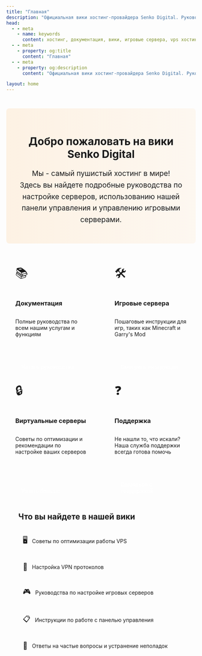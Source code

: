 ```yaml
---
title: "Главная"
description: "Официальная вики хостинг-провайдера Senko Digital. Руководства по настройке серверов, использованию панели управления и управлению игровыми серверами."
head:
  - - meta
    - name: keywords
      content: хостинг, документация, вики, игровые сервера, vps хостинг, панель управления, senko digital, minecraft, garry's mod
  - - meta
    - property: og:title 
      content: "Главная"
  - - meta
    - property: og:description
      content: "Официальная вики хостинг-провайдера Senko Digital. Руководства по настройке серверов, использованию панели управления и управлению игровыми серверами."

layout: home
---
```


<div class="welcome-section">
  <div class="welcome-container">
    <h1>Добро пожаловать на вики Senko Digital</h1>
    <p class="intro-text">
      Мы - самый пушистый хостинг в мире!<br>Здесь вы найдете подробные руководства по настройке серверов, использованию нашей панели управления и управлению игровыми серверами.
    </p>
  </div>
</div>

<div class="grid-container">
  <div class="feature-card">
    <div class="card-icon">📚</div>
    <h3>Документация</h3>
    <p>Полные руководства по всем нашим услугам и функциям</p>
    <a href="/ru/faq" class="card-link">Читать руководства</a>
  </div>
  
  <div class="feature-card">
    <div class="card-icon">🛠️</div>
    <h3>Игровые сервера</h3>
    <p>Пошаговые инструкции для игр, таких как Minecraft и Garry's Mod</p>
    <a href="/ru/games" class="card-link">Смотреть инструкции</a>
  </div>
  
  <div class="feature-card">
    <div class="card-icon">🔒</div>
    <h3>Виртуальные серверы</h3>
    <p>Советы по оптимизации и рекомендации по настройке ваших серверов</p>
    <a href="/ru/vps/getting-started" class="card-link">Узнать больше</a>
  </div>
  
  <div class="feature-card">
    <div class="card-icon">❓</div>
    <h3>Поддержка</h3>
    <p>Не нашли то, что искали? Наша служба поддержки всегда готова помочь</p>
    <a href="https://senko.digital/contacts" class="card-link">Связаться с поддержкой</a>
  </div>
</div>

<div class="wiki-contents">
  <h2 class="content-heading">Что вы найдете в нашей вики</h2>
  <div class="content-list">
    <div class="content-item">
      <span class="content-icon">🖥️</span>
      <span>Советы по оптимизации работы VPS</span>
    </div>
    <div class="content-item">
      <span class="content-icon">🔐</span>
      <span>Настройка VPN протоколов</span>
    </div>
    <div class="content-item">
      <span class="content-icon">🎮</span>
      <span>Руководства по настройке игровых серверов</span>
    </div>
    <div class="content-item">
      <span class="content-icon">📋</span>
      <span>Инструкции по работе с панелью управления</span>
    </div>
    <div class="content-item">
      <span class="content-icon">🤔</span>
      <span>Ответы на частые вопросы и устранение неполадок</span>
    </div>
  </div>
</div>

<style>
.welcome-section {
  padding: 2rem 1rem;
  text-align: center;
  background: linear-gradient(to right, rgba(255, 140, 0, 0.1), rgba(255, 140, 0, 0.05));
  border-radius: 8px;
  margin-bottom: 2rem;
  margin-top: 3em;
}

.welcome-container {
  max-width: 800px;
  margin: 0 auto;
}

.emoji {
  font-size: 1.5em;
  vertical-align: middle;
  margin-right: 0.5rem;
}

.intro-text {
  font-size: 1.2rem;
  line-height: 1.6;
  margin: 1rem 0;
}

.grid-container {
  display: grid;
  grid-template-columns: repeat(auto-fit, minmax(240px, 1fr));
  gap: 1.5rem;
  margin: 2rem 0;
}

.feature-card {
  background: var(--vp-c-bg-soft);
  border-radius: 8px;
  padding: 1.5rem;
  transition: transform 0.3s, box-shadow 0.3s;
  border: 1px solid var(--vp-c-divider);
  display: flex;
  flex-direction: column;
  height: 100%;
}

.feature-card:hover {
  transform: translateY(-5px);
  box-shadow: 0 5px 15px rgba(0, 0, 0, 0.1);
}

.card-icon {
  font-size: 2rem;
  margin-bottom: 1rem;
}

.card-link {
  display: inline-block;
  margin-top: auto;
  padding-top: 1rem;
  padding: 0.5rem 1rem;
  color: white;
  background-color: var(--vp-c-brand);
  border-radius: 4px;
  font-weight: 500;
  text-decoration: none;
  transition: background-color 0.2s;
}

.card-link:hover {
  background-color: var(--vp-c-brand-dark, #0366d6);
  text-decoration: none;
}

.wiki-contents {
  background: var(--vp-c-bg-soft);
  border-radius: 8px;
  padding: 2rem;
  margin: 2rem 0;
  border: 1px solid var(--vp-c-divider);
  position: relative;
}

.wiki-contents::before {
  display: none !important;
}

hr + .wiki-contents,
.vp-doc hr + .wiki-contents {
  border-top: none;
  margin-top: 2rem;
}

.vp-doc h2 {
  margin-top: 0;
  border-top: none;
}

.content-heading {
  padding-top: 0 !important;
  margin-top: 0 !important;
  border-top: none !important;
}

.wiki-contents h2 {
  padding-top: 0;
  margin-top: 0;
  border-top: none;
}

.content-list {
  display: grid;
  grid-template-columns: repeat(auto-fit, minmax(220px, 1fr));
  gap: 1rem;
  margin-top: 1.5rem;
}

.content-item {
  display: flex;
  align-items: center;
  padding: 0.75rem;
  background: var(--vp-c-bg);
  border-radius: 6px;
  transition: background 0.2s;
}

.content-item:hover {
  background: var(--vp-c-bg-mute);
}

.content-icon {
  margin-right: 0.75rem;
  font-size: 1.2rem;
}

@media (max-width: 640px) {
  .grid-container {
    grid-template-columns: 1fr;
  }
  
  .content-list {
    grid-template-columns: 1fr;
  }
  
  .welcome-section {
    padding: 1.5rem 1rem;
    margin-top: 2em;
  }
  
  .welcome-container h1 {
    font-size: 1.8rem;
    line-height: 1.3;
  }
  
  .intro-text {
    font-size: 1rem;
    line-height: 1.5;
  }
}

@media (max-width: 480px) {
  .welcome-container h1 {
    font-size: 1.6rem;
  }
  
  .feature-card {
    padding: 1.25rem;
  }
  
  .card-icon {
    font-size: 1.75rem;
    margin-bottom: 0.75rem;
  }
}
</style>
